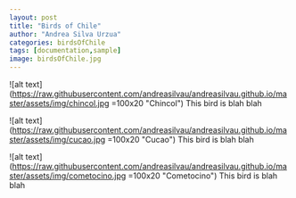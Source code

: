 ```yaml
---
layout: post
title: "Birds of Chile"
author: "Andrea Silva Urzua"
categories: birdsOfChile
tags: [documentation,sample]
image: birdsOfChile.jpg
---
```


![alt text](https://raw.githubusercontent.com/andreasilvau/andreasilvau.github.io/master/assets/img/chincol.jpg =100x20 "Chincol")
This bird is blah blah


![alt text](https://raw.githubusercontent.com/andreasilvau/andreasilvau.github.io/master/assets/img/cucao.jpg =100x20 "Cucao")
This bird is blah blah

![alt text](https://raw.githubusercontent.com/andreasilvau/andreasilvau.github.io/master/assets/img/cometocino.jpg =100x20 "Cometocino")
This bird is blah blah



